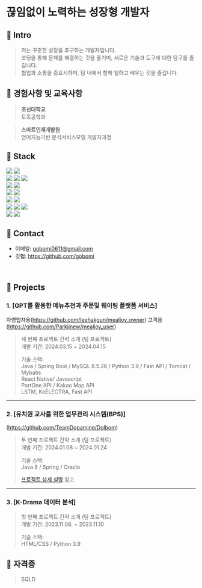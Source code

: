 # 끊임없이 노력하는 성장형 개발자


## :pushpin: Intro
>저는 꾸준한 성장을 추구하는 개발자입니다.</br>
>코딩을 통해 문제를 해결하는 것을 즐기며, 새로운 기술과 도구에 대한 탐구를 즐깁니다.</br>
>협업과 소통을 중요시하며, 팀 내에서 함께 일하고 배우는 것을 즐깁니다.</br>


## :pushpin: 경험사항 및 교육사항
> <b>조선대학교</b>        
> 토목공학과

> <b>스마트인재개발원</b>                       
>언어지능기반 분석서비스모델 개발자과정

## :pushpin: Stack
<div align=left> 
  
  <img src="https://img.shields.io/badge/java-007396?style=for-the-badge&logo=java&logoColor=white"> 
  <img src="https://img.shields.io/badge/python-3776AB?style=for-the-badge&logo=python&logoColor=white"> 
  <br>
  
  <img src="https://img.shields.io/badge/html5-E34F26?style=for-the-badge&logo=html5&logoColor=white"> 
  <img src="https://img.shields.io/badge/css-1572B6?style=for-the-badge&logo=css3&logoColor=white"> 
  <img src="https://img.shields.io/badge/javascript-F7DF1E?style=for-the-badge&logo=javascript&logoColor=black"> 
  <br>
  
  <img src="https://img.shields.io/badge/oracle-F80000?style=for-the-badge&logo=oracle&logoColor=white"> 
  <img src="https://img.shields.io/badge/mysql-4479A1?style=for-the-badge&logo=mysql&logoColor=white"> 
  <br>
  
  <img src="https://img.shields.io/badge/react native-61DAFB?style=for-the-badge&logo=react&logoColor=black"> 
  <img src="https://img.shields.io/badge/node.js-339933?style=for-the-badge&logo=Node.js&logoColor=white">
  <br>
  
  <img src="https://img.shields.io/badge/spring-6DB33F?style=for-the-badge&logo=spring&logoColor=white"> 
  <img src="https://img.shields.io/badge/springboot-6DB33F?style=for-the-badge&logo=springboot&logoColor=white">
  <br>

  <img src="https://img.shields.io/badge/linux-FCC624?style=for-the-badge&logo=linux&logoColor=black"> 
  <img src="https://img.shields.io/badge/amazonaws-232F3E?style=for-the-badge&logo=amazonaws&logoColor=white"> 
  <img src="https://img.shields.io/badge/apache tomcat-F8DC75?style=for-the-badge&logo=apachetomcat&logoColor=white">
  <br>
  
  <img src="https://img.shields.io/badge/github-181717?style=for-the-badge&logo=github&logoColor=white">
  <img src="https://img.shields.io/badge/git-F05032?style=for-the-badge&logo=git&logoColor=white">
  <br>
</div>

## :pushpin: Contact
- 이메일: gobomi0611@gmail.com
- 깃헙: https://github.com/gobomi

</br>


## :pushpin: Projects
### 1. [GPT를 활용한 메뉴추천과 주문및 웨이팅 플랫폼 서비스]
자영업자용(https://github.com/leehakgun/mealjoy_owner) 고객용(https://github.com/Parkjinew/mealjoy_user)
>세 번째 프로젝트 간략 소개  (팀 프로젝트)   
>개발 기간: 2024.03.15 ~ 2024.04.15 
>  
>기술 스택:  
>Java / Spring Boot / MySQL 8.5.26 / Python 3.9 / Fast API / Tomcat / Mybatis  
>React Native/ Javascript  
>PortOne API / Kakao Map API  
>LSTM, KoELECTRA, Fast API    
>  

---

### 2. [유치원 교사를 위한 업무관리 시스템(BPS)]
(https://github.com/TeamDopamine/Dolbom)
>두 번째 프로젝트 간략 소개  (팀 프로젝트)  
>개발 기간: 2024.01.08 ~ 2024.01.24  
>  
>기술 스택:  
>Java 8 / Spring / Oracle 
>  
>[프로젝트 상세 설명](https://github.com/TeamDopamine/Dolbom) 참고

---

### 3. [K-Drama 데이터 분석]
>첫 번째 프로젝트 간략 소개  (팀 프로젝트)  
>개발 기간: 2023.11.08. ~ 2023.11.10  
>  
>기술 스택:  
>HTML/CSS / Python 3.9


## :pushpin: 자격증
> SQLD


